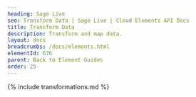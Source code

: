 ```yaml
---
heading: Sage Live
seo: Transform Data | Sage Live | Cloud Elements API Docs
title: Transform Data
description: Transform and map data.
layout: docs
breadcrumbs: /docs/elements.html
elementId: 676
parent: Back to Element Guides
order: 25
---
```


{% include transformations.md %}
